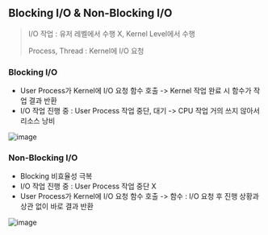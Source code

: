 ## Blocking I/O & Non-Blocking I/O

> I/O 작업 : 유저 레벨에서 수행 X, Kernel Level에서 수행
>
> Process, Thread : Kernel에 I/O 요청

### Blocking I/O

- User Process가 Kernel에 I/O 요청 함수 호출 -> Kernel 작업 완료 시 함수가 작업 결과 반환
- I/O 작업 진행 중 : User Process 작업 중단, 대기 -> CPU 작업 거의 쓰지 않아서 리소스 낭비

![image](https://user-images.githubusercontent.com/43740455/145610377-5202e7e5-f050-4370-8aa4-43bc33905a44.png)

### Non-Blocking I/O

- Blocking 비효율성 극복
- I/O 작업 진행 중 : User Process 작업 중단 X
- User Process가 Kernel에 I/O 요청 함수 호출 -> 함수 : I/O 요청 후 진행 상황과 상관 없이 바로 결과 반환

![image](https://user-images.githubusercontent.com/43740455/145610387-a28ed15d-7cf3-4fd0-acfd-86b4faf568e4.png)


